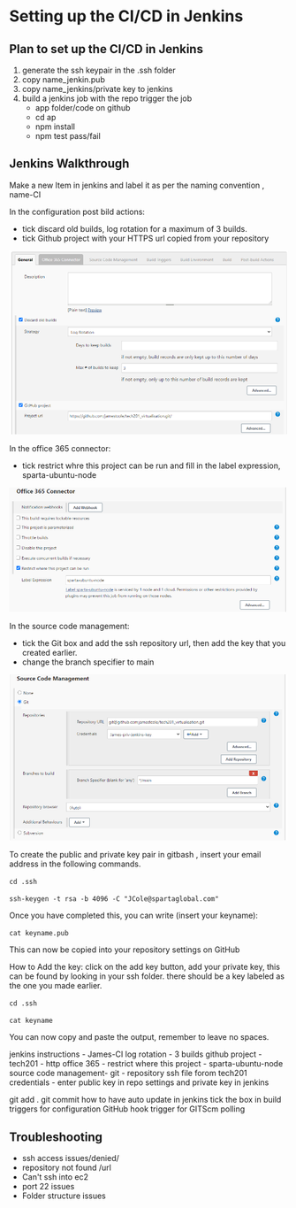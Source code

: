 # Setting up the CI/CD in Jenkins

## Plan to set up the CI/CD in Jenkins

1. generate the ssh keypair in the .ssh folder
2. copy name_jenkin.pub
3. copy name_jenkins/private key to jenkins 
4. build a jenkins job with the repo trigger the job
	- app folder/code on github
	- cd ap
	- npm install
	- npm test pass/fail

## Jenkins Walkthrough

Make a new Item in jenkins and label it as per the naming convention , name-CI

In the configuration post bild actions:
- tick discard old builds, log rotation for a maximum of 3 builds.
- tick Github project with your HTTPS url copied from your repository

![Alt text](ci1.PNG "a title")

In the office 365 connector:
- tick restrict whre this project can be run and fill in the label expression, sparta-ubuntu-node

![Alt text](ci2.PNG "a title")

In the source code management:
- tick the Git box and add the ssh repository url, then add the key that you created earlier.
- change the branch specifier to main

![Alt text](ci3.PNG "a title")

To create the public and private key pair in gitbash , insert your email address in the following commands.

`cd .ssh`

`ssh-keygen -t rsa -b 4096 -C "JCole@spartaglobal.com"`

Once you have completed this, you can write (insert your keyname):

`cat keyname.pub`

This can now be copied into your repository settings on GitHub

How to Add the key:
click on the add key button, add your private key, this can be found by looking in your ssh folder. there should be a key labeled as the one you made earlier. 

`cd .ssh`

`cat keyname`

You can now copy and paste the output, remember to leave no spaces.

jenkins instructions - James-CI
log rotation - 3 builds
github project - tech201 - http
office 365 - restrict where this project - sparta-ubuntu-node
source code management- git - repository ssh file forom tech201
credentials - enter public key in repo settings and private key in jenkins

git add .
git commit 
how to have auto update in jenkins
tick the box in build triggers for configuration
GitHub hook trigger for GITScm polling


## Troubleshooting

- ssh access issues/denied/
- repository not found /url
- Can't ssh into ec2
- port 22 issues
- Folder structure issues